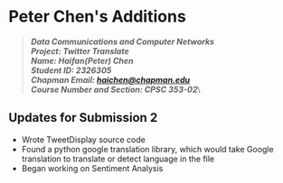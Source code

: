 # Peter Chen's Additions
> __*Data Communications and Computer Networks*__\
> __*Project: Twitter Translate*__\
> __*Name: Haifan(Peter) Chen*__\
> __*Student ID: 2326305*__\
> __*Chapman Email: haichen@chapman.edu*__\
> __*Course Number and Section: CPSC 353-02*__\

## Updates for Submission 2
* Wrote TweetDisplay source code
* Found a python google translation library, which would take Google translation to translate or detect language in the file
* Began working on Sentiment Analysis
